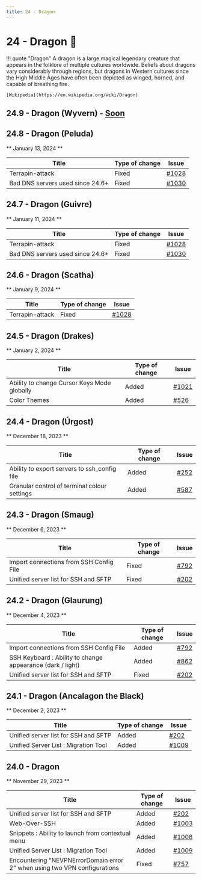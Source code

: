 ```yaml
---
title: 24 - Dragon
---
```

# 24 - Dragon :dragon_face:
!!! quote "Dragon"
    A dragon is a large magical legendary creature that appears in the folklore of multiple cultures worldwide. Beliefs about dragons vary considerably through regions, but dragons in Western cultures since the High Middle Ages have often been depicted as winged, horned, and capable of breathing fire.

    [Wikipedia](https://en.wikipedia.org/wiki/Dragon)

## 24.9 - Dragon (Wyvern) - [Soon](https://webssh.net/documentation/becoming-external-tester/)

## 24.8 - Dragon (Peluda)
** January 13, 2024 **

| Title | Type of change | Issue |
| --- | --- | --- |
| Terrapin-attack | Fixed | [#1028](https://github.com/isontheline/pro.webssh.net/issues/1028) |
| Bad DNS servers used since 24.6+ | Fixed | [#1030](https://github.com/isontheline/pro.webssh.net/issues/1030) |


## 24.7 - Dragon (Guivre)
** January 11, 2024 **

| Title | Type of change | Issue |
| --- | --- | --- |
| Terrapin-attack | Fixed | [#1028](https://github.com/isontheline/pro.webssh.net/issues/1028) |
| Bad DNS servers used since 24.6+ | Fixed | [#1030](https://github.com/isontheline/pro.webssh.net/issues/1030) |

## 24.6 - Dragon (Scatha)
** January 9, 2024 **

| Title | Type of change | Issue |
| --- | --- | --- |
| Terrapin-attack | Fixed | [#1028](https://github.com/isontheline/pro.webssh.net/issues/1028) |

## 24.5 - Dragon (Drakes)
** January 2, 2024 **

| Title | Type of change | Issue |
| --- | --- | --- |
| Ability to change Cursor Keys Mode globally | Added | [#1021](https://github.com/isontheline/pro.webssh.net/issues/1021) |
| Color Themes | Added | [#526](https://github.com/isontheline/pro.webssh.net/issues/526) |

## 24.4 - Dragon (Úrgost)
** December 18, 2023 **

| Title | Type of change | Issue |
| --- | --- | --- |
| Ability to export servers to ssh_config file | Added | [#252](https://github.com/isontheline/pro.webssh.net/issues/252) |
| Granular control of terminal colour settings | Added | [#587](https://github.com/isontheline/pro.webssh.net/issues/587) |

## 24.3 - Dragon (Smaug)
** December 6, 2023 **

| Title | Type of change | Issue |
| --- | --- | --- |
| Import connections from SSH Config File | Fixed | [#792](https://github.com/isontheline/pro.webssh.net/issues/792) |
| Unified server list for SSH and SFTP | Fixed | [#202](https://github.com/isontheline/pro.webssh.net/issues/202) |

## 24.2 - Dragon (Glaurung)
** December 4, 2023 **

| Title | Type of change | Issue |
| --- | --- | --- |
| Import connections from SSH Config File | Added | [#792](https://github.com/isontheline/pro.webssh.net/issues/792) |
| SSH Keyboard : Ability to change appearance (dark / light) | Added | [#862](https://github.com/isontheline/pro.webssh.net/issues/862) |
| Unified server list for SSH and SFTP | Fixed | [#202](https://github.com/isontheline/pro.webssh.net/issues/202) |

## 24.1 - Dragon (Ancalagon the Black)
** December 2, 2023 **

| Title | Type of change | Issue |
| --- | --- | --- |
| Unified server list for SSH and SFTP | Added | [#202](https://github.com/isontheline/pro.webssh.net/issues/202) |
| Unified Server List : Migration Tool | Added | [#1009](https://github.com/isontheline/pro.webssh.net/issues/1009) |

## 24.0 - Dragon
** November 29, 2023 **

| Title | Type of change | Issue |
| --- | --- | --- |
| Unified server list for SSH and SFTP | Added | [#202](https://github.com/isontheline/pro.webssh.net/issues/202) |
| Web-Over-SSH | Added | [#1003](https://github.com/isontheline/pro.webssh.net/issues/1003) |
| Snippets : Ability to launch from contextual menu | Added | [#1008](https://github.com/isontheline/pro.webssh.net/issues/1008) |
| Unified Server List : Migration Tool | Added | [#1009](https://github.com/isontheline/pro.webssh.net/issues/1009) |
| Encountering "NEVPNErrorDomain error 2" when using two VPN configurations | Fixed | [#757](https://github.com/isontheline/pro.webssh.net/issues/757) |